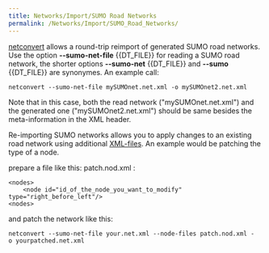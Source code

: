 ```yaml
---
title: Networks/Import/SUMO Road Networks
permalink: /Networks/Import/SUMO_Road_Networks/
---
```


[netconvert](../../netconvert.md) allows a round-trip reimport of
generated SUMO road networks. Use the option **--sumo-net-file** {{DT_FILE}} for reading a SUMO road
network, the shorter options **--sumo-net** {{DT_FILE}} and **--sumo** {{DT_FILE}} are synonymes. An example call:

```
netconvert --sumo-net-file mySUMOnet.net.xml -o mySUMOnet2.net.xml
```

Note that in this case, both the read network ("mySUMOnet.net.xml") and
the generated one ("mySUMOnet2.net.xml") should be same besides the
meta-information in the XML header.

Re-importing SUMO networks allows you to apply changes to an existing
road network using additional
[XML-files](../../Networks/PlainXML.md).
An example would be patching the type of a node.

prepare a file like this: patch.nod.xml :

```
<nodes>
    <node id="id_of_the_node_you_want_to_modify" type="right_before_left"/>
<nodes>
```

and patch the network like this:

```
netconvert --sumo-net-file your.net.xml --node-files patch.nod.xml -o yourpatched.net.xml
```